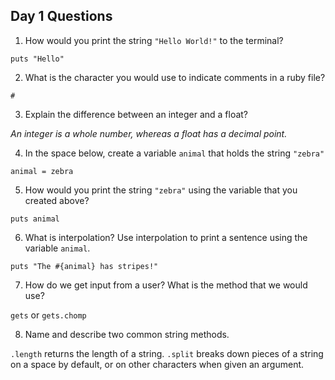 ## Day 1 Questions

1. How would you print the string `"Hello World!"` to the terminal?

`puts "Hello"`

2. What is the character you would use to indicate comments in a ruby file?

`#`

3. Explain the difference between an integer and a float?

_An integer is a whole number, whereas a float has a decimal point._

4. In the space below, create a variable `animal` that holds the string `"zebra"`

`animal = zebra`

5. How would you print the string `"zebra"` using the variable that you created above?

`puts animal`

6. What is interpolation? Use interpolation to print a sentence using the variable `animal`.

`puts "The #{animal} has stripes!"`

7. How do we get input from a user? What is the method that we would use?

`gets` or `gets.chomp`

8. Name and describe two common string methods.

`.length` returns the length of a string.
`.split` breaks down pieces of a string on a space by default, or on other characters when given an argument.
